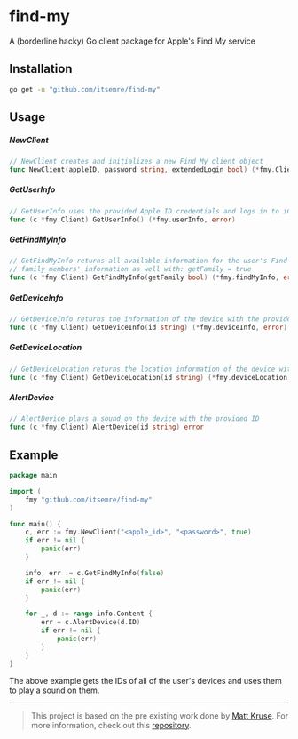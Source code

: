 # find-my

A (borderline hacky) Go client package for Apple's Find My service

## Installation

```bash
go get -u "github.com/itsemre/find-my"
```

## Usage 

##### NewClient

```go
// NewClient creates and initializes a new Find My client object
func NewClient(appleID, password string, extendedLogin bool) (*fmy.Client, error) 
```

##### GetUserInfo

```go
// GetUserInfo uses the provided Apple ID credentials and logs in to iCloud to return the user's information
func (c *fmy.Client) GetUserInfo() (*fmy.userInfo, error) 
```

##### GetFindMyInfo

```go
// GetFindMyInfo returns all available information for the user's Find My service. It can optionally return the user's
// family members' information as well with: getFamily = true
func (c *fmy.Client) GetFindMyInfo(getFamily bool) (*fmy.findMyInfo, error)
```

##### GetDeviceInfo

```go
// GetDeviceInfo returns the information of the device with the provided ID
func (c *fmy.Client) GetDeviceInfo(id string) (*fmy.deviceInfo, error)
```

##### GetDeviceLocation

```go
// GetDeviceLocation returns the location information of the device with the provided ID
func (c *fmy.Client) GetDeviceLocation(id string) (*fmy.deviceLocation, error)
```

##### AlertDevice

```go
// AlertDevice plays a sound on the device with the provided ID
func (c *fmy.Client) AlertDevice(id string) error 
```

## Example

```go
package main

import (
    fmy "github.com/itsemre/find-my"
)

func main() {
    c, err := fmy.NewClient("<apple_id>", "<password>", true)
    if err != nil {
        panic(err)
    }

    info, err := c.GetFindMyInfo(false) 
    if err != nil {
        panic(err)
    }

    for _, d := range info.Content {
        err = c.AlertDevice(d.ID)
        if err != nil {
            panic(err)
        }
    }
}
```

The above example gets the IDs of all of the user's devices and uses them to play a sound on them.



---

> This project is based on the pre existing work done by [Matt Kruse](https://github.com/matt-kruse). For more information, check out this [repository](https://github.com/matt-kruse/find-my-iphone).